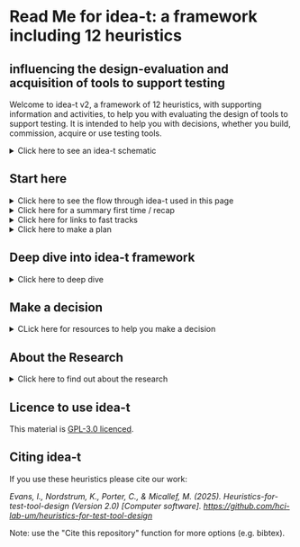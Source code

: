 # Read Me for idea-t: a framework including 12 heuristics 
## influencing the design-evaluation and acquisition of tools to support testing

Welcome to idea-t v2, a framework of 12 heuristics, with supporting information and activities, to help you with evaluating the design of tools to support testing. It is intended to help you with decisions, whether you build, commission, acquire or use testing tools. 


<details> <summary> Click here to see an idea-t schematic </summary>

TBD add alt text explanation
 
![The idea-t framework schematic][Schematic1](/Figures/readmepage-schematic1.jpg) 

[Schematic1]:/Figures/readmepage-schematic1.jpg

</details>

## Start here 

<details> <summary> Click here to see the flow through idea-t used in this page </summary>

The flow chart shows the route through idea-t suggested on this page: A start point, a dive into idea-t, and a decision point. You have three options for starting: (1) if this is your first use of idea-t or you want a recap; (2) using a fast paths; or (3) making a plan for how you will use idea-t. Then you can use idea-t, deep diving as much as you need into the themes, keywords, heuristics and activities, and using the case studies, usage examples, and other resources to help you. Then you wrap up by making a decision.  This README provides links to pages with further information, and downloads of resources to use.

  
![Navigating through idea-t][Navigating1](/Figures/readmepage-navigation-flow.jpg) 

[Navigating1]:/Figures/readmepage-navigation-flow.jpg



</details>

  <details><summary>Click here for a summary first time / recap</summary>

The idea-t framework has 12 heuristics in 3 themes, together with expanations, supporting activities, and resources. It is based on research in industry about testers' experiences with their tools, and is intended to help you think about factors that affect the design and attributes of tools to support testing.  The framework have been built and evaluated iteratively with input from industry practitioners and experts.  

The themes are Why?, Who? and Context?  
Here is a quick introduction to the 12 heuristics:   [◄ To Quick Start page](/How-To/Navigate-idea-t/QuickStart.md) with a brief summary of each of the heuristics, with links to more information.

There is also a workshop using a mind map which can help you work with a group to use the heuristics. The workshop is designed to take 99 minutes, and was first run at TestBash Brighton in October 2025 TBD add link to workshop materials TBD
 
  </details>

  <details><summary>Click here for links to fast tracks</summary>

   Start here if you've used idea-t before and want to fast-track into the heuristics

  [◄ To List of Heuristics download](/Downloads/idea-t-heuristics-list-v2.docx) (This is a Word document with a list of the 12 heuristics for download and printing) 

  [◄ To Quick Start page](/How-To/Navigate-idea-t/QuickStart.md) (This is a page with a brief summary of the 12 heuristics and links to their individual pages)
  
  [◄ To xmind mind map](/Downloads/idea-t-mindmap-skeleton.xmind) (This is an xmind file that holds the start of a mind map)
  
  [◄ To printable mind map](/Downloads/TBD) (link and file to be added - This is a downloadable poster that can be used for a round table discussion / workshop for idea-t with the start of a mind map)
  
   [◄ To Agenda for planning meeting](/Downloads/idea-t-heuristics-meeting-agenda-v2.md) (This is a downloadable Word document with an outline agenda for an idea-t planning meeting)

  </details>

<details><summary>Click here to make a plan</summary>
Start here to plan how you will use idea-t and the heuristics

</details>

## Deep dive into idea-t framework
<details><summary>Click here to deep dive</summary>
  
 ### Themes and keywords
 <details><summary>Click here to see idea-t themes and keywords</summary>

 The idea-t framework has three themes: Why?, Who? and Context?

 In the research, we found that people designing and building tools and automation don't always ask "Who (else) will use this tool?"  
 People acquiring or commissioning tools and automation don't always ask "Why is this needed?" 
 We also found that the Context for using the tool or automation is not always explored.  
 These three themes are expanded in the 12 heuristics, each of which has a keyword.  
 The heuristics are grouped by theme.

[◄ Go to Heuristic H02 Why?](/Heuristics/H02-Why.md) to start examining the "Why?" theme.  Keywords are Why? Why not? and Why Else?

[◄ Go to Heuristic H02 Who?](/Heuristics/H02-Who.md) to start examining the "Who?" theme.  Keywords are Who? Experience? Communication? Learning goals? Learning preferences? Each of those also has a "not" and an "else" version.

[◄ Go to Heuristic H07 Where?](/Heuristics/H07-Where.md)  to start examining the "Conetxt?" theme. Keywords are Where?, Workflows? Risks? Autonomy? When? and How long? Each of those also has a "not" and an "else" version.

  </details>

### Heuristics
<details><summary>Click here to see a list of the idea-t heuristics</summary>

The three themes cover everything you need to think about when designing or choosing a test tool, but they don't provide enough information to prompt thought.  
The idea-t framework has 12 heuristic questions intended to help you think about the tool or automation you are proposing. 
They have been distilled down from over 150 heuristics identified during the research, with topics that were frequently forgoten or problematic areas given their own heuristic under the the themes.  
Each heuristic has a longer description which includes the subquestions and explanations that cover the areas identified in the research.
Each heuristic's description also has links to activities that help you answer the questions, examples from the research, and information about which quality attributes are particularly relevant to the heuristic.


   [◄ To H01 Why is this tool needed?](/Heuristics/H01-Why.md) (Theme Why?)

   [◄ To H02 Who will use or be affected by this tool?](/Heuristics/H02-Who.md) (Theme Who?)

   [◄ To H03 Experience?](/Heuristics/H03-Experience.md)  (Theme Who?) 
   
   [◄ To H04 Communication?](/Heuristics/H04-Communication.md)  (Theme Who?)

   [◄ To H05 Learning Goals?](/Heuristics/H05-LearningGoals.md)  (Theme Who?) 

   [◄ To H06 Learning Preferences?](/Heuristics/H05-LearningPreferences.md)  (Theme Who?)

   [◄ To H07 Where?](/Heuristics/H07-Where.md)  (Theme "Context?")

   [◄ To H08 Workflows?](/Heuristics/H08-Workflows.md)  (Theme "Context?")

   [◄ To H09 Risks?](/Heuristics/H09-Risks.md) (Theme "Context?")

   [◄ To H10 Autonomy?](/Heuristics/H10-Autonomy.md) (Theme "Context?")

   [◄ To H11 When?](/Heuristics/H11-When.md) (Theme "Context?")

   [◄ To H12 How Long?](/Heuristics/H12-HowLong.md) (Theme "Context?")

  </details>

 
  ### Case Studies and Usage Examples
  <details><summary>Click here for idea-t cases studies and examples</summary>

  These are some of the case studies and usage scenarios run during the iterations to design, build and evaluate idea-t in industry settings. 

  TBD - add the case studies & usages to the repository and add links to the case studies

  sort out a number system useful for people using the repository rather than one that fits the research write up...

  Case Study 1 Asssessing whether to purchase a vendor tool upgrade
  
  Case Study 2 Assessing in-house automation suites and identifying areas for change
  
  Case Study 3 Tool builders performing a design review of a new feature for the tool
  
  Case Study 4 Tooling consultant planning a customer engagement
  
  Case Study 5 Deciding a tooling strategy
  
  Case Study 6 Retrospective on tool user issues

  Usage cases - choose which ones and add

 </details>
  
  ### How to Use idea-t and the heuristics - Resources, Activities, Navigation, Downloads
  <details><summary>Click here for idea-t downloads and other media</summary>

  words for topic
 #### Navigating idea-t
  <details><summary>idea-t activities</summary>

  words for topic

  </details>

   #### Activities
  <details><summary>idea-t activities</summary>

  words for topic

  </details>

   #### Downloads
  <details><summary>idea-t activities</summary>

  words for topic

  </details>

  </details>

  </details>
 
## Make a decision

<details><summary>CLick here for resources to help you make a decision</summary>

  words for topic

  </details>

  </details>

## About the Research

  <details><summary>Click here to find out about the research</summary>

  words for topic

  </details>

  

## Licence to use idea-t

This material is [GPL-3.0 licenced](LICENSE). 

## Citing idea-t

If you use these heuristics please cite our work: 

*Evans, I., Nordstrum, K., Porter, C., & Micallef, M. (2025). Heuristics-for-test-tool-design (Version 2.0) [Computer software]. https://github.com/hci-lab-um/heuristics-for-test-tool-design*

Note: use the "Cite this repository" function for more options (e.g. bibtex).
